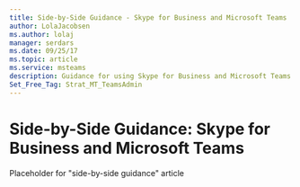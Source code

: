 ```yaml
---
title: Side-by-Side Guidance - Skype for Business and Microsoft Teams
author: LolaJacobsen
ms.author: lolaj
manager: serdars
ms.date: 09/25/17
ms.topic: article
ms.service: msteams
description: Guidance for using Skype for Business and Microsoft Teams side by side.
Set_Free_Tag: Strat_MT_TeamsAdmin
---
```


Side-by-Side Guidance: Skype for Business and Microsoft Teams
=============================================================

Placeholder for "side-by-side guidance" article


